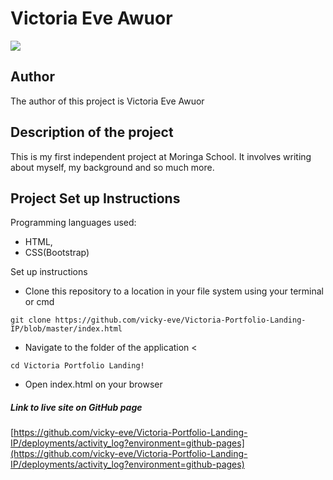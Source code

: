 # Victoria Eve Awuor
![](https://i.postimg.cc/63NrMPTf/Screenshot-20.png)

## Author
The author of this project is Victoria Eve Awuor

## Description of the project
This is my first independent project at Moringa School. It involves writing about myself, my background and so much more.

## Project Set up Instructions

Programming languages used:
- HTML,
- CSS(Bootstrap)

Set up instructions
* Clone this repository to a location in your file system using your terminal or cmd
```
git clone https://github.com/vicky-eve/Victoria-Portfolio-Landing-IP/blob/master/index.html
```
* Navigate to the folder of the application <
```
cd Victoria Portfolio Landing!
```
* Open index.html on your browser

##### Link to live site on GitHub page
[https://github.com/vicky-eve/Victoria-Portfolio-Landing-IP/deployments/activity_log?environment=github-pages](https://github.com/vicky-eve/Victoria-Portfolio-Landing-IP/deployments/activity_log?environment=github-pages)


